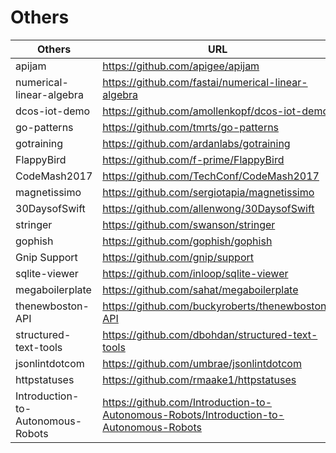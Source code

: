 # Others

|Others|                          URL                                                             |
|------|------------------------------------------------------------------------------------------|
|apijam|https://github.com/apigee/apijam|
|numerical-linear-algebra|https://github.com/fastai/numerical-linear-algebra|
|dcos-iot-demo|https://github.com/amollenkopf/dcos-iot-demo|
|go-patterns|https://github.com/tmrts/go-patterns|
|gotraining|https://github.com/ardanlabs/gotraining|
|FlappyBird|https://github.com/f-prime/FlappyBird|
|CodeMash2017|https://github.com/TechConf/CodeMash2017|
|magnetissimo|https://github.com/sergiotapia/magnetissimo|
|30DaysofSwift|https://github.com/allenwong/30DaysofSwift|
|stringer|https://github.com/swanson/stringer|
|gophish|https://github.com/gophish/gophish|
|Gnip Support|https://github.com/gnip/support|
|sqlite-viewer|https://github.com/inloop/sqlite-viewer|
|megaboilerplate|https://github.com/sahat/megaboilerplate|
|thenewboston-API|https://github.com/buckyroberts/thenewboston-API|
|structured-text-tools|https://github.com/dbohdan/structured-text-tools|
|jsonlintdotcom|https://github.com/umbrae/jsonlintdotcom|
|httpstatuses|https://github.com/rmaake1/httpstatuses|
|Introduction-to-Autonomous-Robots|https://github.com/Introduction-to-Autonomous-Robots/Introduction-to-Autonomous-Robots|










